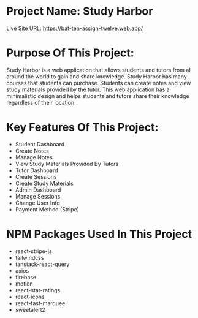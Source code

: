# Project Name: Study Harbor
Live Site URL: https://bat-ten-assign-twelve.web.app/

# Purpose Of This Project: 
Study Harbor is a web application that allows students and tutors from all around the world to gain and share knowledge. Study Harbor has many courses that students can purchase. Students can create notes and view study materials provided by the tutor. This web application has a minimalistic design and helps students and tutors share their knowledge regardless of their location.

# Key Features Of This Project: 
- Student Dashboard
- Create Notes
- Manage Notes
- View Study Materials Provided By Tutors
- Tutor Dashboard
- Create Sessions
- Create Study Materials
- Admin Dashboard
- Manage Sessions
- Change User Info
- Payment Method (Stripe)

# NPM Packages Used In This Project
- react-stripe-js
- tailwindcss
- tanstack-react-query
- axios
- firebase
- motion
- react-star-ratings
- react-icons
- react-fast-marquee
- sweetalert2
